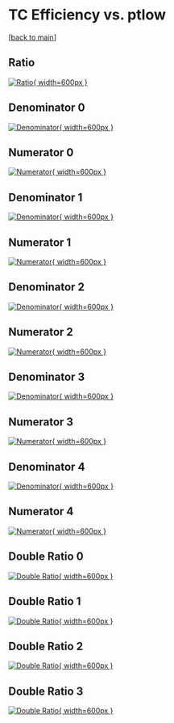 # TC Efficiency vs. ptlow

[[back to main](./)]



## Ratio

[![Ratio](../mtv/var/TC_loweta_321_1_eff_ptlow.png){ width=600px }](../mtv/var/TC_loweta_321_1_eff_ptlow.pdf)

## Denominator 0

[![Denominator](../mtv/den/TC_loweta_321_1_eff_ptlow_den0.png){ width=600px }](../mtv/den/TC_loweta_321_1_eff_ptlow_den0.pdf)

## Numerator 0

[![Numerator](../mtv/num/TC_loweta_321_1_eff_ptlow_num0.png){ width=600px }](../mtv/num/TC_loweta_321_1_eff_ptlow_num0.pdf)

## Denominator 1

[![Denominator](../mtv/den/TC_loweta_321_1_eff_ptlow_den1.png){ width=600px }](../mtv/den/TC_loweta_321_1_eff_ptlow_den1.pdf)

## Numerator 1

[![Numerator](../mtv/num/TC_loweta_321_1_eff_ptlow_num1.png){ width=600px }](../mtv/num/TC_loweta_321_1_eff_ptlow_num1.pdf)

## Denominator 2

[![Denominator](../mtv/den/TC_loweta_321_1_eff_ptlow_den2.png){ width=600px }](../mtv/den/TC_loweta_321_1_eff_ptlow_den2.pdf)

## Numerator 2

[![Numerator](../mtv/num/TC_loweta_321_1_eff_ptlow_num2.png){ width=600px }](../mtv/num/TC_loweta_321_1_eff_ptlow_num2.pdf)

## Denominator 3

[![Denominator](../mtv/den/TC_loweta_321_1_eff_ptlow_den3.png){ width=600px }](../mtv/den/TC_loweta_321_1_eff_ptlow_den3.pdf)

## Numerator 3

[![Numerator](../mtv/num/TC_loweta_321_1_eff_ptlow_num3.png){ width=600px }](../mtv/num/TC_loweta_321_1_eff_ptlow_num3.pdf)

## Denominator 4

[![Denominator](../mtv/den/TC_loweta_321_1_eff_ptlow_den4.png){ width=600px }](../mtv/den/TC_loweta_321_1_eff_ptlow_den4.pdf)

## Numerator 4

[![Numerator](../mtv/num/TC_loweta_321_1_eff_ptlow_num4.png){ width=600px }](../mtv/num/TC_loweta_321_1_eff_ptlow_num4.pdf)

## Double Ratio 0

[![Double Ratio](../mtv/ratio/TC_loweta_321_1_eff_ptlow_ratio0.png){ width=600px }](../mtv/ratio/TC_loweta_321_1_eff_ptlow_ratio0.pdf)

## Double Ratio 1

[![Double Ratio](../mtv/ratio/TC_loweta_321_1_eff_ptlow_ratio1.png){ width=600px }](../mtv/ratio/TC_loweta_321_1_eff_ptlow_ratio1.pdf)

## Double Ratio 2

[![Double Ratio](../mtv/ratio/TC_loweta_321_1_eff_ptlow_ratio2.png){ width=600px }](../mtv/ratio/TC_loweta_321_1_eff_ptlow_ratio2.pdf)

## Double Ratio 3

[![Double Ratio](../mtv/ratio/TC_loweta_321_1_eff_ptlow_ratio3.png){ width=600px }](../mtv/ratio/TC_loweta_321_1_eff_ptlow_ratio3.pdf)

